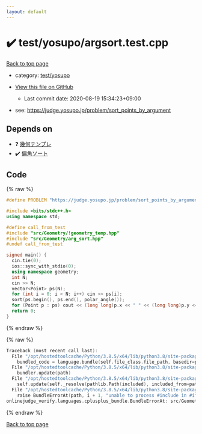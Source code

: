 ```yaml
---
layout: default
---
```


<!-- mathjax config similar to math.stackexchange -->
<script type="text/javascript" async
  src="https://cdnjs.cloudflare.com/ajax/libs/mathjax/2.7.5/MathJax.js?config=TeX-MML-AM_CHTML">
</script>
<script type="text/x-mathjax-config">
  MathJax.Hub.Config({
    TeX: { equationNumbers: { autoNumber: "AMS" }},
    tex2jax: {
      inlineMath: [ ['$','$'] ],
      processEscapes: true
    },
    "HTML-CSS": { matchFontHeight: false },
    displayAlign: "left",
    displayIndent: "2em"
  });
</script>

<script type="text/javascript" src="https://cdnjs.cloudflare.com/ajax/libs/jquery/3.4.1/jquery.min.js"></script>
<script src="https://cdn.jsdelivr.net/npm/jquery-balloon-js@1.1.2/jquery.balloon.min.js" integrity="sha256-ZEYs9VrgAeNuPvs15E39OsyOJaIkXEEt10fzxJ20+2I=" crossorigin="anonymous"></script>
<script type="text/javascript" src="../../../assets/js/copy-button.js"></script>
<link rel="stylesheet" href="../../../assets/css/copy-button.css" />


# :heavy_check_mark: test/yosupo/argsort.test.cpp

<a href="../../../index.html">Back to top page</a>

* category: <a href="../../../index.html#0b58406058f6619a0f31a172defc0230">test/yosupo</a>
* <a href="{{ site.github.repository_url }}/blob/master/test/yosupo/argsort.test.cpp">View this file on GitHub</a>
    - Last commit date: 2020-08-19 15:34:23+09:00


* see: <a href="https://judge.yosupo.jp/problem/sort_points_by_argument">https://judge.yosupo.jp/problem/sort_points_by_argument</a>


## Depends on

* :question: <a href="../../../library/src/Geometry/!geometry_temp.hpp.html">幾何テンプレ</a>
* :heavy_check_mark: <a href="../../../library/src/Geometry/arg_sort.hpp.html">偏角ソート</a>


## Code

<a id="unbundled"></a>
{% raw %}
```cpp
#define PROBLEM "https://judge.yosupo.jp/problem/sort_points_by_argument"

#include <bits/stdc++.h>
using namespace std;

#define call_from_test
#include "src/Geometry/!geometry_temp.hpp"
#include "src/Geometry/arg_sort.hpp"
#undef call_from_test

signed main() {
  cin.tie(0);
  ios::sync_with_stdio(0);
  using namespace geometry;
  int N;
  cin >> N;
  vector<Point> ps(N);
  for (int i = 0; i < N; i++) cin >> ps[i];
  sort(ps.begin(), ps.end(), polar_angle());
  for (Point p : ps) cout << (long long)p.x << " " << (long long)p.y << endl;
  return 0;
}
```
{% endraw %}

<a id="bundled"></a>
{% raw %}
```cpp
Traceback (most recent call last):
  File "/opt/hostedtoolcache/Python/3.8.5/x64/lib/python3.8/site-packages/onlinejudge_verify/docs.py", line 349, in write_contents
    bundled_code = language.bundle(self.file_class.file_path, basedir=pathlib.Path.cwd())
  File "/opt/hostedtoolcache/Python/3.8.5/x64/lib/python3.8/site-packages/onlinejudge_verify/languages/cplusplus.py", line 185, in bundle
    bundler.update(path)
  File "/opt/hostedtoolcache/Python/3.8.5/x64/lib/python3.8/site-packages/onlinejudge_verify/languages/cplusplus_bundle.py", line 307, in update
    self.update(self._resolve(pathlib.Path(included), included_from=path))
  File "/opt/hostedtoolcache/Python/3.8.5/x64/lib/python3.8/site-packages/onlinejudge_verify/languages/cplusplus_bundle.py", line 306, in update
    raise BundleErrorAt(path, i + 1, "unable to process #include in #if / #ifdef / #ifndef other than include guards")
onlinejudge_verify.languages.cplusplus_bundle.BundleErrorAt: src/Geometry/arg_sort.hpp: line 11: unable to process #include in #if / #ifdef / #ifndef other than include guards

```
{% endraw %}

<a href="../../../index.html">Back to top page</a>

